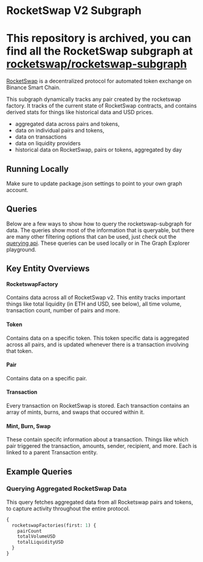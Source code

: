 # RocketSwap V2 Subgraph

# This repository is archived, you can find all the RocketSwap subgraph at [rocketswap/rocketswap-subgraph](https://github.com/rocketswap/rocketswap-subgraph)

[RocketSwap](https://rocketswap.finance/) is a decentralized protocol for automated token exchange on Binance Smart Chain.

This subgraph dynamically tracks any pair created by the rocketswap factory. It tracks of the current state of RocketSwap contracts, and contains derived stats for things like historical data and USD prices.

- aggregated data across pairs and tokens,
- data on individual pairs and tokens,
- data on transactions
- data on liquidity providers
- historical data on RocketSwap, pairs or tokens, aggregated by day

## Running Locally

Make sure to update package.json settings to point to your own graph account.

## Queries

Below are a few ways to show how to query the rocketswap-subgraph for data. The queries show most of the information that is queryable, but there are many other filtering options that can be used, just check out the [querying api](https://thegraph.com/docs/graphql-api). These queries can be used locally or in The Graph Explorer playground.

## Key Entity Overviews

#### RocketswapFactory

Contains data across all of RocketSwap v2. This entity tracks important things like total liquidity (in ETH and USD, see below), all time volume, transaction count, number of pairs and more.

#### Token

Contains data on a specific token. This token specific data is aggregated across all pairs, and is updated whenever there is a transaction involving that token.

#### Pair

Contains data on a specific pair.

#### Transaction

Every transaction on RocketSwap is stored. Each transaction contains an array of mints, burns, and swaps that occured within it.

#### Mint, Burn, Swap

These contain specifc information about a transaction. Things like which pair triggered the transaction, amounts, sender, recipient, and more. Each is linked to a parent Transaction entity.

## Example Queries

### Querying Aggregated RocketSwap Data

This query fetches aggregated data from all Rocketswap pairs and tokens, to capture activity throughout the entire protocol.

```graphql
{
  rocketswapFactories(first: 1) {
    pairCount
    totalVolumeUSD
    totalLiquidityUSD
  }
}
```

